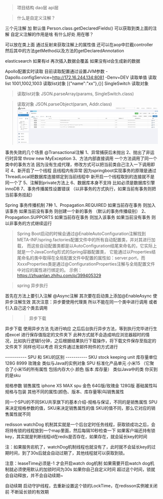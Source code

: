 
> 项目结构 dao层 api层

> 什么是自定义注解？

三个元注解 加 默认值
Person.class.getDeclaredFields()
可以获取到类上面的注解
自定义注解的作用是啥 有什么好处 用在哪？

可以放在类上面 通过反射来获取注解上的属性值
还可以在aop中拦截controller 然后其中的方法getMethod以及方法的getDeclaredAnnotation

elasticsearch 
如果有id 再次插入数据会覆盖 如果没有id会生成新的数据

Apollo配置实时读取 目前读取配置通过设置JVM参数 -Dapollo.configService=http://172.16.244.134:8081 -Denv=DEV
读取单值  读取list  1001,1002,1003  读取list对象 [{"name":"xx"},{}] SingleSwitch 读取对象

> 读取list对象
JSON.parseArray(params, SingleSwitch.class)

> 读取对象
JSON.parseObject(param, Addr.class)
> ![img.png](img.png)


事务失效的几个场景  @Transactional注解
1、异常捕获后未抛出
2、抛出了非运行时异常 throw new MyException
3、方法内部直接调用  一个方法调用了同一个类中的事务方法 因为没有生成代理，修改方式可以把当前类自己注入一下调用即可
4、新开启了一个线程 且线程内有异常
  因为springboot实现事务的原理是通过ThreadLocal把数据库连接绑定到当前线程中 新开启一个线程取到的连接就不是同一个了
5、注解到private方法上
6、数据库本身不支持  比如必须是数据库引擎 innoDB
7、事务传播属性设置错误 （以非事务的方式执行，如果当前有事务则把当前事务挂起）

Spring 事务传播机制 7种
1、Propagation.REQUIRED 如果当前存在事务 则加入该事务 如果当前没有事务 则创建一个新的事务 （默认的事务传播级别）
2、Propagation.SUPPORTS 如果当前存在事务 则加入该事务 如果当前没有事务 则以非事务的方式继续运行

> Spring Boot启动的时候会通过@EnableAutoConfiguration注解找到META-INF/spring.factories配置文件中的所有自动配置类，并对其进行加载，
> 而这些自动配置类都是以AutoConfiguration结尾来命名的，它实际上就是一个JavaConfig形式的Spring容器配置类，
> 它能通过以Properties结尾命名的类中取得在全局配置文件中配置的属性如：server.port，而XxxxProperties类是通过@ConfigurationProperties注解与全局配置文件中对应的属性进行绑定的。
   示例： https://zhuanlan.zhihu.com/p/399405329

>  spring 异步执行

首先在方法上要引入注解 @Async注解  其次要在启动类上添加@EnableAsync 使异步注解生效
其次注意：异步要使用代理类 所以不能在同一个类中进行调用 或者引入自己这个类去调用

>> 异步下载

异步下载 使用异步方法 先进行响应 之后后台执行异步方法，等到执行完毕进行生成excel 进行保存值指定的文件夹下
此种方式就不会造成响应浏览器超时的情况，比如执行逻辑5分钟，之后根据结果执行下载操作，将下载文件保存至指定的文件夹下
同样也可以考虑 将文件通过发邮件附件的方式进行



----------- SPU 和 SKU的区别 -----------
SKU stock keeping unit 库存量单位 128G 8999 玫瑰金 类似与Java的实例对象
SPU 标准化产品单元  小米15 （它聚合了小米15的所有属性 包括内存大小 颜色 版本 库存量） 类似Java中的类
你买到的是sku

规格参数 销售属性
iphone XS MAX spu
金色 64G版/玫瑰金 128G版
基础属性叫规格与包装  其他不同的属性(颜色、版本、库存量等)叫销售属性

同一个SPU的不同SKU共享旗下的基本介绍-规格与保证，不同的是销售属性
SPU来决定规格参数的值，SKU来决定销售属性的值 SKU的值不同，那么它对应的销售属性就不同




redisson 
watchDog 机制其实就是一个后台定时任务线程，获取锁成功之后，会将持有锁的线程放到一个map里面，然后每隔10秒检查一下
如果客户端还持有锁key，其实就是判断线程id在redis是否存在，如果存在，就会延长key的时间

注：如果服务宕机了，watchDog机制线程也就没有了，此时就不会延长key的过期时间，到了30s后就会自动过期了，其他线程就可以获取到锁。

注意：leaseTime必须是-1 才会开启watch dog机制 如果需要开启watch dog机制就必须使用默认的加锁时间为30s
如果你自己自定义时间 超过这个时间，锁就会自动释放，并不会自动续期~

自动续期 启动守护线程，去重新设置这个锁的LockTime，在redisson实例被关闭前 不断延长锁的有效期













